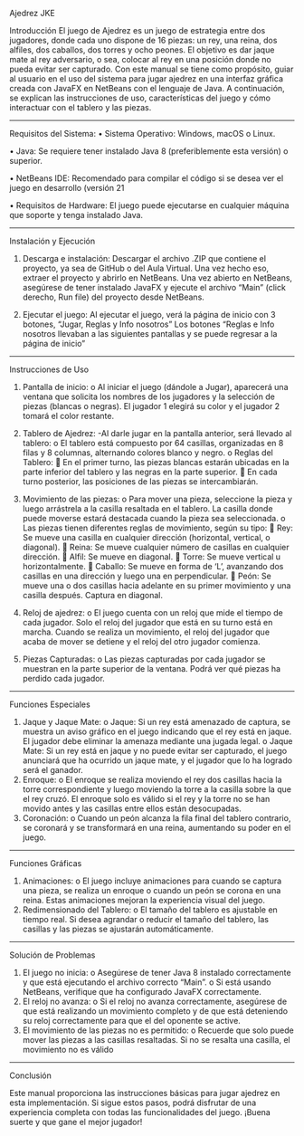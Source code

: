 Ajedrez JKE



Introducción
El juego de Ajedrez es un juego de estrategia entre dos jugadores, donde cada uno dispone de 16 piezas: un rey, una reina, dos alfiles, dos caballos, dos torres y ocho peones. El objetivo es dar jaque mate al rey adversario, o sea, colocar al rey en una posición donde no pueda evitar ser capturado.
Con este manual se tiene como propósito, guiar al usuario en el uso del sistema para jugar ajedrez en una interfaz gráfica creada con JavaFX en NetBeans con el lenguaje de Java. A continuación, se explican las instrucciones de uso, características del juego y cómo interactuar con el tablero y las piezas.



________________________________________
Requisitos del Sistema:
•	Sistema Operativo: Windows, macOS o Linux.

•	Java: Se requiere tener instalado Java 8 (preferiblemente esta versión) o superior.

•	NetBeans IDE: Recomendado para compilar el código si se desea ver el juego en desarrollo (versión 21

•	Requisitos de Hardware: El juego puede ejecutarse en cualquier máquina que soporte y tenga instalado Java.




________________________________________
Instalación y Ejecución
1.	Descarga e instalación: Descargar el archivo .ZIP que contiene el proyecto, ya sea de GitHub o del Aula Virtual. Una vez hecho eso, extraer el proyecto y abrirlo en NetBeans.
Una vez abierto en NetBeans, asegúrese de tener instalado JavaFX y ejecute el archivo “Main” (click derecho, Run file) del proyecto desde NetBeans.

2.	Ejecutar el juego: Al ejecutar el juego, verá la página de inicio con 3 botones, “Jugar, Reglas y Info nosotros” Los botones “Reglas e Info nosotros llevaban a las siguientes pantallas y se puede regresar a la página de inicio”


________________________________________
Instrucciones de Uso
1.	Pantalla de inicio:
o	Al iniciar el juego (dándole a Jugar), aparecerá una ventana que solicita los nombres de los jugadores y la selección de piezas (blancas o negras). El jugador 1 elegirá su color y el jugador 2 tomará el color restante.


2.	Tablero de Ajedrez:
-Al darle jugar en la pantalla anterior, será llevado al tablero:
o	El tablero está compuesto por 64 casillas, organizadas en 8 filas y 8 columnas, alternando colores blanco y negro.
o	Reglas del Tablero:
	En el primer turno, las piezas blancas estarán ubicadas en la parte inferior del tablero y las negras en la parte superior.
	En cada turno posterior, las posiciones de las piezas se intercambiarán.
3.	Movimiento de las piezas:
o	Para mover una pieza, seleccione la pieza y luego arrástrela a la casilla resaltada en el tablero. La casilla donde puede moverse estará destacada cuando la pieza sea seleccionada.
o	Las piezas tienen diferentes reglas de movimiento, según su tipo:
	Rey: Se mueve una casilla en cualquier dirección (horizontal, vertical, o diagonal).
	Reina: Se mueve cualquier número de casillas en cualquier dirección.
	Alfil: Se mueve en diagonal.
	Torre: Se mueve vertical u horizontalmente.
	Caballo: Se mueve en forma de ‘L’, avanzando dos casillas en una dirección y luego una en perpendicular.
	Peón: Se mueve una o dos casillas hacia adelante en su primer movimiento y una casilla después. Captura en diagonal.
4.	Reloj de ajedrez:
o	El juego cuenta con un reloj que mide el tiempo de cada jugador. Solo el reloj del jugador que está en su turno está en marcha. Cuando se realiza un movimiento, el reloj del jugador que acaba de mover se detiene y el reloj del otro jugador comienza.
5.	Piezas Capturadas:
o	Las piezas capturadas por cada jugador se muestran en la parte superior de la ventana. Podrá ver qué piezas ha perdido cada jugador.



________________________________________
Funciones Especiales

1.	Jaque y Jaque Mate:
o	Jaque: Si un rey está amenazado de captura, se muestra un aviso gráfico en el juego indicando que el rey está en jaque. El jugador debe eliminar la amenaza mediante una jugada legal.
o	Jaque Mate: Si un rey está en jaque y no puede evitar ser capturado, el juego anunciará que ha ocurrido un jaque mate, y el jugador que lo ha logrado será el ganador.
2.	Enroque:
o	El enroque se realiza moviendo el rey dos casillas hacia la torre correspondiente y luego moviendo la torre a la casilla sobre la que el rey cruzó. El enroque solo es válido si el rey y la torre no se han movido antes y las casillas entre ellos están desocupadas.
3.	Coronación:
o	Cuando un peón alcanza la fila final del tablero contrario, se coronará y se transformará en una reina, aumentando su poder en el juego.


________________________________________
Funciones Gráficas

1.	Animaciones:
o	El juego incluye animaciones para cuando se captura una pieza, se realiza un enroque o cuando un peón se corona en una reina. Estas animaciones mejoran la experiencia visual del juego.
2.	Redimensionado del Tablero:
o	El tamaño del tablero es ajustable en tiempo real. Si desea agrandar o reducir el tamaño del tablero, las casillas y las piezas se ajustarán automáticamente.


________________________________________
Solución de Problemas

1.	El juego no inicia:
o	Asegúrese de tener Java 8 instalado correctamente y que está ejecutando el archivo correcto “Main”.
o	Si está usando NetBeans, verifique que ha configurado JavaFX correctamente.
2.	El reloj no avanza:
o	Si el reloj no avanza correctamente, asegúrese de que está realizando un movimiento completo y de que está deteniendo su reloj correctamente para que el del oponente se active.
3.	El movimiento de las piezas no es permitido:
o	Recuerde que solo puede mover las piezas a las casillas resaltadas. Si no se resalta una casilla, el movimiento no es válido


________________________________________
Conclusión

Este manual proporciona las instrucciones básicas para jugar ajedrez en esta implementación. Si sigue estos pasos, podrá disfrutar de una experiencia completa con todas las funcionalidades del juego. ¡Buena suerte y que gane el mejor jugador!


